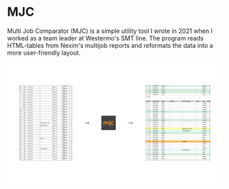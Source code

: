 # MJC
Multi Job Comparator (MJC) is a simple utility tool I wrote in 2021 when I worked as a team leader at Westermo's SMT line. The program reads HTML-tables from Nexim's multijob reports and reformats the data into a more user-friendly layout.

![hero](img/hero.png)
